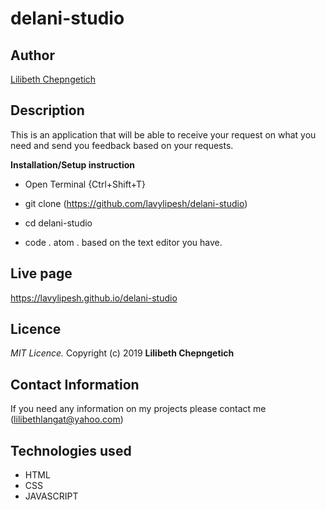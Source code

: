 # delani-studio


## Author

[Lilibeth Chepngetich]()

## Description

This is an application that will be able to receive your request on what you need and send you feedback based on your requests.

**Installation/Setup instruction**

* Open Terminal {Ctrl+Shift+T}

* git clone (https://github.com/lavylipesh/delani-studio)


* cd delani-studio

* code . atom . based on the text editor you have.
## Live page
https://lavylipesh.github.io/delani-studio

## Licence
*MIT Licence.*
Copyright (c) 2019 **Lilibeth Chepngetich**

## Contact Information
If you need any information on my projects please contact me  (lilibethlangat@yahoo.com)

## Technologies used
* HTML
* CSS
* JAVASCRIPT 

